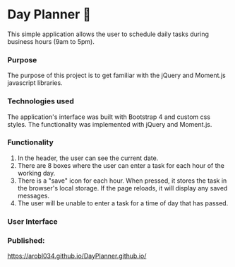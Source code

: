 # Day Planner :ledger:

This simple application allows the user to schedule daily tasks during business hours (9am to 5pm).

### Purpose

The purpose of this project is to get familiar with the jQuery and Moment.js javascript libraries.

### Technologies used

The application's interface was built with Bootstrap 4 and custom css styles. The functionality was implemented with jQuery and Moment.js.

### Functionality

1. In the header, the user can see the current date.
2. There are 8 boxes where the user can enter a task for each hour of the working day.
3. There is a "save" icon for each hour. When pressed, it stores the task in the browser's local storage. If the page reloads, it will display any saved messages.
4. The user will be unable to enter a task for a time of day that has passed.

### User Interface

### Published:
<https://arobl034.github.io/DayPlanner.github.io/>
